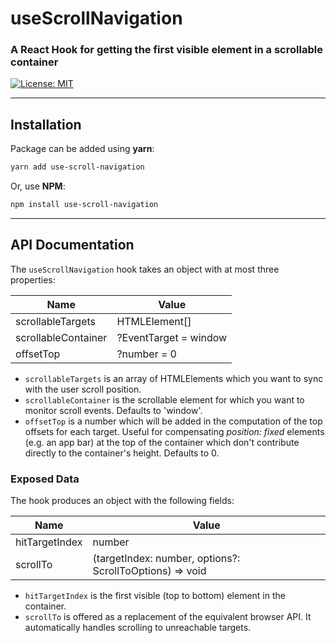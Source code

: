 # useScrollNavigation

### A React Hook for getting the first visible element in a scrollable container

[![License: MIT](https://img.shields.io/badge/License-MIT-brightgreen.svg)](https://opensource.org/licenses/MIT)

---

## Installation

Package can be added using **yarn**:

```bash
yarn add use-scroll-navigation
```

Or, use **NPM**:

```bash
npm install use-scroll-navigation
```

---

## API Documentation

The `useScrollNavigation` hook takes an object with at most three properties:

| Name                 | Value                 |
| -------------------  | --------------------- |
| scrollableTargets    | HTMLElement[]         |
| scrollableContainer  | ?EventTarget = window |
| offsetTop            | ?number = 0           |

- `scrollableTargets` is an array of HTMLElements which you want to sync with the user scroll position.
- `scrollableContainer` is the scrollable element for which you want to monitor scroll events. Defaults to 'window'.
- `offsetTop` is a number which will be added in the computation of the top offsets for each target. Useful for compensating *position: fixed* elements (e.g. an app bar) at the top of the container which don't contribute directly to the container's height. Defaults to 0.

### Exposed Data

The hook produces an object with the following fields:

| Name              | Value                                                    |
| ----------------- | -------------------------------------------------------- |
| hitTargetIndex    | number                                                   |
| scrollTo          | (targetIndex: number, options?: ScrollToOptions) => void |

- `hitTargetIndex` is the first visible (top to bottom) element in the container.
- `scrollTo` is offered as a replacement of the equivalent browser API. It automatically handles
scrolling to unreachable targets.
